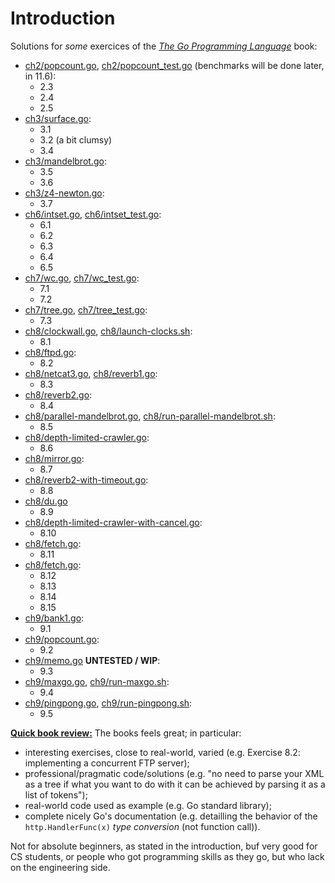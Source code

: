 # Introduction

Solutions for *some* exercices of the [*The Go Programming Language*][gopl] book:

  - [ch2/popcount.go][gh-mb-gopl-ch2/popcount.go],
  [ch2/popcount_test.go][gh-mb-gopl-ch2/popcount_test.go]
  (benchmarks will be done later, in 11.6):
    - 2.3
    - 2.4
    - 2.5
  - [ch3/surface.go][gh-mb-gopl-ch3/surface.go]:
    - 3.1
    - 3.2 (a bit clumsy)
    - 3.4
  - [ch3/mandelbrot.go][gh-mb-gopl-ch3/mandelbrot.go]:
    - 3.5
    - 3.6
  - [ch3/z4-newton.go][gh-mb-gopl-ch3/z4-newton.go]:
    - 3.7
  - [ch6/intset.go][gh-mb-gopl-ch6/intset.go],
  [ch6/intset_test.go][gh-mb-gopl-ch6/intset_test.go]:
    - 6.1
    - 6.2
    - 6.3
    - 6.4
    - 6.5
  - [ch7/wc.go][gh-mb-gopl-ch7/wc.go], [ch7/wc_test.go][gh-mb-gopl-ch7/wc_test.go]:
    - 7.1
    - 7.2
  - [ch7/tree.go][gh-mb-gopl-ch7/tree.go], [ch7/tree_test.go][gh-mb-gopl-ch7/tree_test.go]:
    - 7.3
  - [ch8/clockwall.go][gh-mb-gopl-ch8/clockwall.go],
  [ch8/launch-clocks.sh][gh-mb-gopl-ch8/launch-clocks.sh]:
    - 8.1
  - [ch8/ftpd.go][gh-mb-gopl-ch8/ftpd.go]:
    - 8.2
  - [ch8/netcat3.go][gh-mb-gopl-ch8/netcat3.go],
   [ch8/reverb1.go][gh-mb-gopl-ch8/reverb1.go]:
    - 8.3
  - [ch8/reverb2.go][gh-mb-gopl-ch8/reverb2.go]:
    - 8.4
  - [ch8/parallel-mandelbrot.go][gh-mb-gopl-ch8/parallel-mandelbrot.go],
  [ch8/run-parallel-mandelbrot.sh][gh-mb-gopl-ch8/run-parallel-mandelbrot.sh]:
    - 8.5
  - [ch8/depth-limited-crawler.go][gh-mb-gopl-ch8/depth-limited-crawler.go]:
    - 8.6
  - [ch8/mirror.go][gh-mb-gopl-ch8/mirror.go]:
    - 8.7
  - [ch8/reverb2-with-timeout.go][gh-mb-gopl-ch8/reverb2-with-timeout.go]:
    - 8.8
  - [ch8/du.go][gh-mb-gopl-ch8/du.go]
    - 8.9
  - [ch8/depth-limited-crawler-with-cancel.go][gh-mb-gopl-ch8/depth-limited-crawler-with-cancel.go]:
    - 8.10
  - [ch8/fetch.go][gh-mb-gopl-ch8/fetch.go]:
    - 8.11
  - [ch8/fetch.go][gh-mb-gopl-ch8/chat.go]:
    - 8.12
    - 8.13
    - 8.14
    - 8.15
  - [ch9/bank1.go][gh-mb-gopl-ch9/bank1.go]:
    - 9.1
  - [ch9/popcount.go][gh-mb-gopl-ch9/popcount.go]:
    - 9.2
  - [ch9/memo.go][gh-mb-gopl-ch9/memo.go] **UNTESTED / WIP**:
    - 9.3
  - [ch9/maxgo.go][gh-mb-gopl-ch9/maxgo.go],
  [ch9/run-maxgo.sh][gh-mb-gopl-ch9/run-maxgo.sh]:
    - 9.4
  - [ch9/pingpong.go][gh-mb-gopl-ch9/pingpong.go],
  [ch9/run-pingpong.sh][gh-mb-gopl-ch9/run-pingpong.sh]:
    - 9.5

**<u>Quick book review:</u>** The books feels great; in particular:

  - interesting exercises, close to real-world, varied (e.g.
  Exercise 8.2: implementing a concurrent FTP server);
  - professional/pragmatic code/solutions (e.g. "no need to parse
  your XML as a tree if what you want to do with it can be achieved by
  parsing it as a list of tokens");
  - real-world code used as example (e.g. Go standard library);
  - complete nicely Go's documentation (e.g. detailling the behavior of the
  ``http.HandlerFunc(x)`` *type conversion* (not function call)).

Not for absolute beginners, as stated in the introduction, buf very
good for CS students, or people who got programming skills as they go,
but who lack on the engineering side.

<!--

3.3:
	probably, compute the derivative to determine peeks & valleys;
	not sure how to get the proportionality correct from there to grab
	correct blue<->red gradients (isn't the derivative too local?)
	Maybe there's a clever approach, e.g. from the deformation of the
	polygons?

3.8
	numerical work with benchmark, p82

3.9
	easy

Eventually:
	7.4 / 7.5 : p194

	p204: subtle bits regarding interfaces containing a nil pointer;
	would be nice to clarify all those things with proper "memory diagrams".
-->

[gopl]: https://www.gopl.io/

[gh-mb-gopl-ch2/popcount.go]: https://github.com/mbivert/gopl/blob/master/ch2/popcount.go
[gh-mb-gopl-ch2/popcount_test.go]: https://github.com/mbivert/gopl/blob/master/ch2/popcount_test.go

[gh-mb-gopl-ch3/surface.go]: https://github.com/mbivert/gopl/blob/master/ch3/surface.go

[gh-mb-gopl-ch3/mandelbrot.go]: https://github.com/mbivert/gopl/blob/master/ch3/mandelbrot.go

[gh-mb-gopl-ch3/z4-newton.go]: https://github.com/mbivert/gopl/blob/master/ch3/z4-newton.go

[gh-mb-gopl-ch6/intset.go]: https://github.com/mbivert/gopl/blob/master/ch6/intset.go
[gh-mb-gopl-ch6/intset_test.go]: https://github.com/mbivert/gopl/blob/master/ch6/intset_test.go

[gh-mb-gopl-ch7/wc.go]: https://github.com/mbivert/gopl/blob/master/ch7/wc.go
[gh-mb-gopl-ch7/wc_test.go]: https://github.com/mbivert/gopl/blob/master/ch7/wc_test.go

[gh-mb-gopl-ch7/tree.go]: https://github.com/mbivert/gopl/blob/master/ch7/tree.go
[gh-mb-gopl-ch7/tree_test.go]: https://github.com/mbivert/gopl/blob/master/ch7/tree_test.go

[gh-mb-gopl-ch8/clockwall.go]: https://github.com/mbivert/gopl/blob/master/ch8/clockwall.go
[gh-mb-gopl-ch8/launch-clocks.sh]: https://github.com/mbivert/gopl/blob/master/ch8/launch-clocks.sh

[gh-mb-gopl-ch8/ftpd.go]: https://github.com/mbivert/gopl/blob/master/ch8/ftpd.go

[gh-mb-gopl-ch8/netcat3.go]: https://github.com/mbivert/gopl/blob/master/ch8/netcat3.go
[gh-mb-gopl-ch8/reverb1.go]: https://github.com/mbivert/gopl/blob/master/ch8/reverb1.go

[gh-mb-gopl-ch8/reverb2.go]: https://github.com/mbivert/gopl/blob/master/ch8/reverb2.go

[gh-mb-gopl-ch8/parallel-mandelbrot.go]: https://github.com/mbivert/gopl/blob/master/ch8/parallel-mandelbrot.go
[gh-mb-gopl-ch8/run-parallel-mandelbrot.sh]: https://github.com/mbivert/gopl/blob/master/ch8/run-parallel-mandelbrot.sh

[gh-mb-gopl-ch8/depth-limited-crawler.go]: https://github.com/mbivert/gopl/blob/master/ch8/depth-limited-crawler.go

[gh-mb-gopl-ch8/mirror.go]: https://github.com/mbivert/gopl/blob/master/ch8/mirror.go

[gh-mb-gopl-ch8/reverb2-with-timeout.go]: https://github.com/mbivert/gopl/blob/master/ch8/reverb2-with-timeout.go

[gh-mb-gopl-ch8/du.go]: https://github.com/mbivert/gopl/blob/master/ch8/du.go

[gh-mb-gopl-ch8/depth-limited-crawler-with-cancel.go]: https://github.com/mbivert/gopl/blob/master/ch8/depth-limited-crawler-with-cancel.go

[gh-mb-gopl-ch8/fetch.go]: https://github.com/mbivert/gopl/blob/master/ch8/fetch.go

[gh-mb-gopl-ch8/chat.go]: https://github.com/mbivert/gopl/blob/master/ch8/chat.go

[gh-mb-gopl-ch9/bank1.go]: https://github.com/mbivert/gopl/blob/master/ch9/bank1.go

[gh-mb-gopl-ch9/popcount.go]: https://github.com/mbivert/gopl/blob/master/ch9/popcount.go

[gh-mb-gopl-ch9/memo.go]: https://github.com/mbivert/gopl/blob/master/ch9/memo.go

[gh-mb-gopl-ch9/maxgo.go]: https://github.com/mbivert/gopl/blob/master/ch9/maxgo.go
[gh-mb-gopl-ch9/run-maxgo.sh]: https://github.com/mbivert/gopl/blob/master/ch9/run-maxgo.sh

[gh-mb-gopl-ch9/pingpong.go]:  https://github.com/mbivert/gopl/blob/master/ch9/pingpong.go
[gh-mb-gopl-ch9/run-pingpong.sh]: https://github.com/mbivert/gopl/blob/master/ch9/run-pingpong.sh